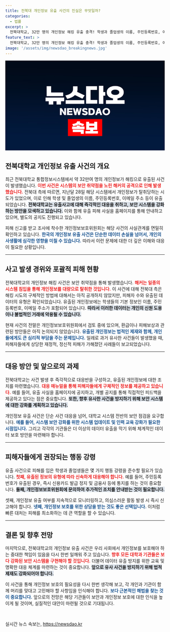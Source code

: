 ```yaml
---
title: 전북대 개인정보 유출 사건의 진실은 무엇일까?
categories:
  - 법률
excerpt: >
  전북대학교, 32만 명의 개인정보 해킹 유출 충격! 학생과 졸업생의 이름, 주민등록번호, 이메일이 탈취됐으며, 긴급 대응태세에 돌입. 당신의 정보는 안전한가? 클릭해서 자세히 알아보세요!
feature_text: >
  전북대학교, 32만 명의 개인정보 해킹 유출 충격! 학생과 졸업생의 이름, 주민등록번호, 이메일이 탈취됐으며, 긴급 대응태세에 돌입. 당신의 정보는 안전한가? 클릭해서 자세히 알아보세요!
image: '/assets/img/newsdao_breakingnews.jpg'
---
```


<p><img src="/assets/img/newsdao_breakingnews.jpg" alt="koreaapp 속보" /></p>

<h2 data-ke-size="size26">전북대학교 개인정보 유출 사건의 개요</h2>

<p data-ke-size="size16">최근 전북대학교 통합정보시스템에서 약 32만여 명의 개인정보가 해킹으로 유출된 사건이 발생했습니다. <b><span style="color: #ee2323;">이번 사건은 시스템의 보안 취약점을 노린 해커의 공격으로 인해 발생했습니다.</span></b> 전북대 측에 따르면, 지난달 28일 해당 시스템에서 개인정보가 탈취당하는 시도가 있었으며, 이로 인해 학생 및 졸업생의 이름, 주민등록번호, 이메일 주소 등이 유출되었습니다. <b><span style="background-color: #21538527;">전북대학교는 유출사고에 대해 즉각적인 대응을 취하고, 보안 시스템을 강화하는 방안을 모색하고 있습니다.</span></b> 이와 함께 유출 피해 사실을 홈페이지를 통해 안내하고 있으며, 별도의 공지도 진행되고 있습니다.</p>

<p data-ke-size="size16">피해 신고를 받고 조사에 착수한 개인정보보호위원회는 해당 사건의 사실관계를 면밀히 확인하고 있습니다. <b><span style="color: #1a5490;">한국의 개인정보 유출 사건은 단순한 데이터 손실을 넘어서, 개인의 사생활에 심각한 영향을 미칠 수 있습니다.</span></b> 따라서 이런 문제에 대한 더 깊은 이해와 대응이 필요한 상황입니다.</p>

<hr>

<h2 data-ke-size="size26">사고 발생 경위와 포괄적 피해 현황</h2>

<p data-ke-size="size16">전북대학교의 개인정보 해킹 사건은 보안 취약점을 통해 발생했습니다. <b><span style="color: #ee2323;">해커는 일종의 시스템 침입을 통해 개인정보를 대량으로 탈취한 것입니다.</span></b> 이 사건에 대해 전북대 측은 해킹 시도의 구체적인 방법에 대해서는 아직 공개하지 않았지만, 피해자 수와 유출된 데이터의 유형은 확인되었습니다. 유출된 개인정보에는 학생들의 기본 정보인 이름, 주민등록번호, 이메일 주소가 포함되어 있습니다. <b><span style="background-color: #21538527;">따라서 이러한 데이터는 개인의 신원 도용이나 불법적인 거래에 악용될 수 있습니다.</span></b></p>

<p data-ke-size="size16">현재 사건의 전말은 개인정보보호위원회에서 검토 중에 있으며, 환급이나 피해보상과 관련된 방안들은 아직 논의되지 않았습니다. <b><span style="color: #1a5490;">유출된 개인정보는 법적인 제재와 함께, 개인들에게도 큰 심리적 부담을 주는 문제입니다.</span></b> 일례로 과거 유사한 사건들이 발생했을 때, 피해자들에게 상당한 재정적, 정신적 피해가 가해졌던 사례들이 보고되었습니다.</p>

<hr>

<h2 data-ke-size="size26">대응 방안 및 앞으로의 과제</h2>

<p data-ke-size="size16">전북대학교는 사건 발생 후 즉각적으로 대응반을 구성하고, 유출된 개인정보에 대한 조치를 마련했습니다. <b><span style="color: #ee2323;">대응 매뉴얼을 통해 피해자들에게 구체적인 정보를 제공하고 있습니다.</span></b> 예를 들어, 유출 사실을 홈페이지에 공지하고, 개별 공지를 통해 직접적인 피드백을 제공하고 있다는 점은 중요합니다. <b><span style="background-color: #21538527;">또한, 향후 유사한 사건을 방지하기 위해 보안 시스템에 대한 강화를 계획하고 있습니다.</span></b></p>

<p data-ke-size="size16">개인정보 유출 사건은 단순 사건 대응을 넘어, 대학교 시스템 전반의 보안 점검을 요구합니다. <b><span style="color: #1a5490;">예를 들어, 시스템 보안 강화를 위한 시스템 업데이트 및 인력 교육 강화가 필요한 시점입니다.</span></b> 그리고 각각의 기관들은 더 이상의 데이터 유출을 막기 위해 체계적인 데이터 보호 방안을 마련해야 합니다.</p>

<hr>

<h2 data-ke-size="size26">피해자들에게 권장되는 행동 강령</h2>

<p data-ke-size="size16">유출 사건으로 피해를 입은 학생과 졸업생들은 몇 가지 행동 강령을 준수할 필요가 있습니다. <b><span style="color: #ee2323;">첫째, 유출된 정보의 유형에 따라 신속하게 대응해야 합니다.</span></b> 예를 들어, 주민등록번호가 유출된 경우, 즉시 신용카드 발급 정지 및 금융사 등에 통지를 하는 것이 중요합니다. <b><span style="background-color: #21538527;">둘째, 개인정보보호위원회에 문의하여 추가적인 조치를 안내받는 것이 필요합니다.</span></b></p>

<p data-ke-size="size16">셋째, 개인정보 유출 여부를 지속적으로 모니터링하고, 의심스러운 활동 발생 시 즉시 신고해야 합니다. <b><span style="color: #1a5490;">넷째, 개인정보 보호를 위한 상담을 받는 것도 좋은 선택입니다.</span></b> 이처럼 빠른 대처는 피해를 최소화하는 데 큰 역할을 할 수 있습니다.</p>

<hr>

<h2 data-ke-size="size26">결론 및 향후 전망</h2>

<p data-ke-size="size16">마지막으로, 전북대학교의 개인정보 유출 사건은 우리 사회에서 개인정보를 보호해야 하는 중대한 책임이 있음을 다시 한번 일깨워 주고 있습니다. <b><span style="color: #ee2323;">향후 모든 대학과 기관들은 보다 강화된 보안 시스템을 구현해야 할 것입니다.</span></b> 더불어 데이터 유출 방지를 위한 교육 및 명확한 대응 체계를 마련하는 것이 중요합니다. <b><span style="background-color: #21538527;">앞으로 유사 사건을 방지하기 위해 법적 제재도 강화되어야 합니다.</span></b></p>

<p data-ke-size="size16">이 사건을 통해 개인정보 보호의 필요성을 다시 한번 생각해 보고, 각 개인과 기관이 함께 머리를 맞대고 고민해야 할 사항임을 인식해야 합니다. <b><span style="color: #1a5490;">보다 근본적인 해법을 찾는 것이 중요합니다.</span></b> 앞으로의 전망은 해당 기관들이 보안과 개인정보 보호에 대한 인식을 높이게 될 것이며, 실질적인 대안이 마련될 것으로 기대됩니다.</p>

<p data-ke-size="size16">&nbsp;</p>
실시간 뉴스 속보는, <a href="https://newsdao.kr" rel="dofollow">https://newsdao.kr</a>


